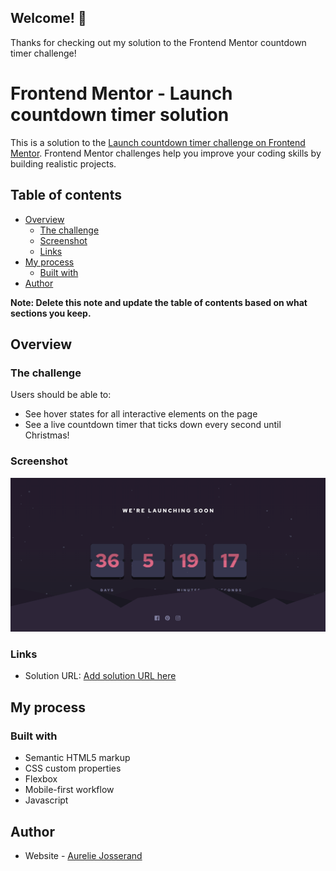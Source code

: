 ## Welcome! 👋

Thanks for checking out my solution to the Frontend Mentor countdown timer challenge!

# Frontend Mentor - Launch countdown timer solution

This is a solution to the [Launch countdown timer challenge on Frontend Mentor](https://www.frontendmentor.io/challenges/launch-countdown-timer-N0XkGfyz-). Frontend Mentor challenges help you improve your coding skills by building realistic projects. 

## Table of contents

- [Overview](#overview)
  - [The challenge](#the-challenge)
  - [Screenshot](#screenshot)
  - [Links](#links)
- [My process](#my-process)
  - [Built with](#built-with)
- [Author](#author)

**Note: Delete this note and update the table of contents based on what sections you keep.**

## Overview

### The challenge

Users should be able to:

- See hover states for all interactive elements on the page
- See a live countdown timer that ticks down every second until Christmas!

### Screenshot

![](./images/Countdown%20screenshot.png)

### Links

- Solution URL: [Add solution URL here](https://aureljoss.github.io/countdown/)

## My process

### Built with

- Semantic HTML5 markup
- CSS custom properties
- Flexbox
- Mobile-first workflow
- Javascript

## Author

- Website - [Aurelie Josserand](https://aureljoss.github.io/Portfolio/)
